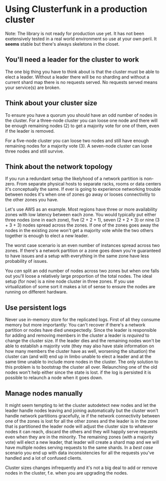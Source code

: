 
# Using Clusterfunk in a production cluster

Note: The library is not ready for production use yet. It has not been exetensively tested in a real world environment so use at your own peril. It **seems** stable but there's always skeletons in the closet.

## You'll need a leader for the cluster to work

The one big thing you have to think about is that the cluster must be able to elect a leader. Without a leader there will be no sharding and without a current shard map there is no requests served. No requests served means your service(s) are broken.

## Think about your cluster size

To ensure you have a quorum you should have an odd number of nodes in the cluster. For a three-node cluster you can loose one node and there will be enough remaining nodes (2) to get a majority vote for one of them, even if the leader is removed.

For a five-node cluster you can loose two nodes and still have enough remaining nodes for a majority vote (3). A seven-node cluster can loose three nodes and still survive.

## Think about the network topology

If you run a redundant setup the likelyhood of a network partition is non-zero. From separate physical hosts to separate racks, rooms or data centers it's conceptually the same. If ever is going to experience networking trouble between nodes it's when one of zones go away or looses connectivitiy to the other zones you have.

Let's use AWS as an example. Most regions have three or more availability zones with low latency between each zone. You would typically put either three nodes (one in each zone), five (2 + 2 + 1), seven (2 + 2 + 3) or nine (3 + 3 + 3) nodes spread across the zones. If one of the zones goes away the nodes in the existing zone won't get a majority vote while the two others together is enough to elect a new leader.

The worst case scenario is an even number of instances spread across two zones. If there's a network partition or a zone goes down you're guaranteed to have issues and a setup with everything in the same zone have less probability of issues.

You *can* split an odd number of nodes across two zones but when one falls out you'll loose a relatively large proportion of the total nodes. The ideal setup (for now) is a nine node cluster in three zones. If you use virtualization of some sort it makes a lot of sense to ensure the nodes are running on different hardware.

## Use persistent logs

Never use in-memory store for the replicated logs. First of all they consume memory but more importantly: You can't recover if there's a network partition or nodes have died unexpectedly. Since the leader is responsible for adding and removing members in the cluster a leader is *required* to change the cluster size. If the leader dies and the remaining nodes won't be able to establish a majority vote (they may also have stale information on how many members the cluster have as well, worsening the situation) the cluster can (and will) end up in limbo unable to elect a leader and at the same time unable to include more nodes in the cluster. The only solution to this problem is to bootstrap the cluster all over.  Relaunching one of the old nodes won't help either since the state is lost. if the log is persisted it is possible to relaunch a node when it goes down.

## Manage nodes manually

It might seem tempting to let the cluster autodetect new nodes and let the leader handle nodes leaving and joining automatically but the cluster won't handle network partitions gracefully, ie if the network connectivity between one of the zones is lost for all the other zones and the leader is in the zone that is partitioned the leader node will adjust the cluster size to whatever nodes it can reach, discard the others and they will happily serve requests even when they are in the minority. The remaining zones (with a majority vote) will elect a new leader, that leader will create a shard map and we will have multiple nodes serving requests to the same shards. In a *best case* scenario you end up with  data inconsistencies for all the requests you've handled and a lot of confused clients.

Cluster sizes changes infrequently and it's not a big deal to add or remove nodes in the cluster, f.e. when you are upgrading the nodes.
